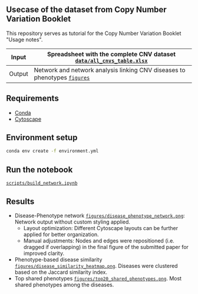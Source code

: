 ## Usecase of the dataset from Copy Number Variation Booklet

This repository serves as tutorial for the Copy Number Variation Booklet "Usage notes".

| Input  | Spreadsheet with the complete CNV dataset [`data/all_cnvs_table.xlsx`](data/all_cnvs_table.xlsx) |
|--------|---------------------------------------------------------------------------------------------------------|
| Output | Network and network analysis linking CNV diseases to phenotypes [`figures`](figures)  |

## Requirements
- [Conda](https://docs.conda.io/en/latest/)
- [Cytoscape](https://cytoscape.org/)

## Environment setup
```sh
conda env create -f environment.yml
```
## Run the notebook
 [`scripts/build_network.ipynb`](scripts/build_network.ipynb) 

## Results
- Disease-Phenotype network [`figures/disease_phenotype_network.png`](figures/disease_phenotype_network.png): Network output without custom styling applied.
    - Layout optimization: Different Cytoscape layouts can be further applied for better organization.
    - Manual adjustments: Nodes and edges were repositioned (i.e. dragged if overlapping) in the final figure of the submitted paper for improved clarity.
- Phenotype-based disease similarity [`figures/disease_similarity_heatmap.png`](figures/disease_similarity_heatmap.png). Diseases were clustered based on the Jaccard similarity index.
- Top shared phenotypes [`figures/top20_shared_phenotypes.png`](figures/top20_shared_phenotypes.png). Most shared phenotypes among the diseases.
